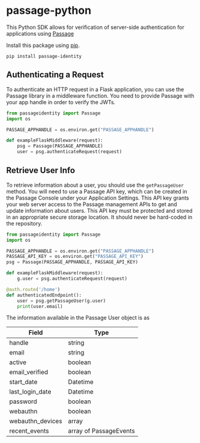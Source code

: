 # passage-python

This Python SDK allows for verification of server-side authentication for applications using [Passage](https://passage.id)

Install this package using [pip](https://pypi.org/project/passage-identity/).

```
pip install passage-identity
```

## Authenticating a Request

To authenticate an HTTP request in a Flask application, you can use the Passage library in a middleware function. 
You need to provide Passage with your app handle in order to verify the JWTs.

```python
from passageidentity import Passage
import os

PASSAGE_APPHANDLE = os.environ.get("PASSAGE_APPHANDLE")

def exampleFlaskMiddleware(request):
    psg = Passage(PASSAGE_APPHANDLE)
    user = psg.authenticateRequest(request)
```

## Retrieve User Info
To retrieve information about a user, you should use the `getPassageUser` method. You will need to use a Passage API key, which can be created in the Passage Console under your Application Settings. This API key grants your web server access to the Passage management APIs to get and update information about users.
This API key must be protected and stored in an appropriate secure storage location. It should never be hard-coded in the repository.

```python
from passageidentity import Passage
import os

PASSAGE_APPHANDLE = os.environ.get("PASSAGE_APPHANDLE")
PASSAGE_API_KEY = os.environ.get("PASSAGE_API_KEY")
psg = Passage(PASSAGE_APPHANDLE, PASSAGE_API_KEY)

def exampleFlaskMiddleware(request):
    g.user = psg.authenticateRequest(request)

@auth.route('/home')
def authenticatedEndpoint():
    user = psg.getPassageUser(g.user)
	print(user.email)
```

The information available in the Passage User object is as

| Field  | Type    |
|--------|---------|
| handle | string  |  
| email  | string  | 
| active | boolean |
| email_verified | boolean  |  
| start_date  | Datetime  | 
| last_login_date | Datetime |
| password | boolean  |  
| webauthn  | boolean  | 
| webauthn_devices | array |
|recent_events| array of PassageEvents |
